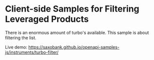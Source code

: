 # Client-side Samples for Filtering Leveraged Products

There is an enormous amount of turbo's available. This sample is about filtering the list.

Live demo: https://saxobank.github.io/openapi-samples-js/instruments/turbo-filter/
